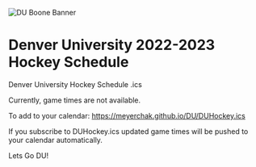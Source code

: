 ![DU Boone Banner](https://user-images.githubusercontent.com/8461530/164949953-bf341cf6-97ea-46a4-8a6d-2f7e768e8ab3.jpg)
# Denver University 2022-2023 Hockey Schedule
Denver University Hockey Schedule .ics 

Currently, game times are not available. 

To add to your calendar: https://meyerchak.github.io/DU/DUHockey.ics

If you subscribe to DUHockey.ics updated game times will be pushed to your calendar automatically.

Lets Go DU!
